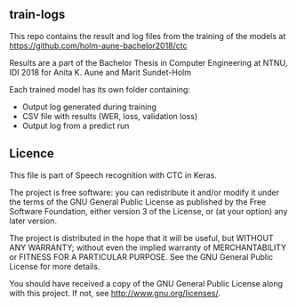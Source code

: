 ## train-logs

This repo contains the result and log files from the training of the models at https://github.com/holm-aune-bachelor2018/ctc

Results are a part of the Bachelor Thesis in Computer Engineering at NTNU, IDI 2018 for Anita K. Aune and Marit Sundet-Holm

Each trained model has its own folder containing:
- Output log generated during training
- CSV file with results (WER, loss, validation loss)
- Output log from a predict run

## Licence
This file is part of Speech recognition with CTC in Keras.

The project is free software: you can redistribute it and/or modify
it under the terms of the GNU General Public License as published by
the Free Software Foundation, either version 3 of the License, or
(at your option) any later version.

The project is distributed in the hope that it will be useful,
but WITHOUT ANY WARRANTY; without even the implied warranty of
MERCHANTABILITY or FITNESS FOR A PARTICULAR PURPOSE.  See the
GNU General Public License for more details.

You should have received a copy of the GNU General Public License
along with this project. If not, see <http://www.gnu.org/licenses/>.
